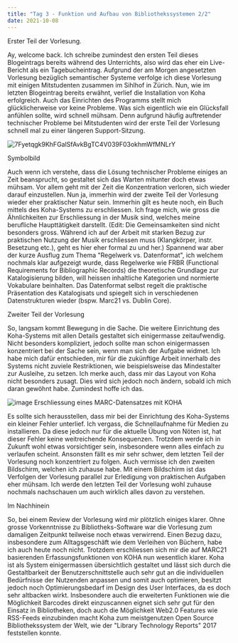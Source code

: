 ```yaml
---
title: "Tag 3 - Funktion und Aufbau von Bibliothekssystemen 2/2"
date: 2021-10-08
---
```

Erster Teil der Vorlesung.

Ay, welcome back.
Ich schreibe zumindest den ersten Teil dieses Blogeintrags bereits während des Unterrichts, also wird das eher ein Live-Bericht als ein Tagebucheintrag. Aufgrund der am Morgen angesetzten Vorlesung bezüglich semantischer Systeme verfolge ich diese Vorlesung mit einigen Mitstudenten zusammen im Sihlhof in Zürich. Nun, wie im letzten Blogeintrag bereits erwähnt, verlief die Installation von Koha erfolgreich. Auch das Einrichten des Programms stellt mich glücklicherweise vor keine Probleme. Was sich eigentlich wie ein Glücksfall anfühlen sollte, wird schnell mühsam. Denn aufgrund häufig auftretender technischer Probleme bei Mitstudenten wird der erste Teil der Vorlesung schnell mal zu einer längeren Support-Sitzung. 

![7Fyetqgk9KhFGalSfAvkBgTC4V039F03okhmWfMNLrY](https://user-images.githubusercontent.com/91458246/136556649-c6238915-f02b-4f64-95f8-5fd23d0667ce.jpg)

Symbolbild

Auch wenn ich verstehe, dass die Lösung technischer Probleme einiges an Zeit beansprucht, so gestaltet sich das Warten mitunter doch etwas mühsam. Vor allem geht mit der Zeit die Konzentration verloren, sich wieder darauf einzustellen. Nun ja, immerhin wird der zweite Teil der Vorlesung wieder eher praktischer Natur sein. Immerhin gilt es heute noch, ein Buch mittels des Koha-Systems zu erschliessen. Ich frage mich, wie gross die Ähnlichkeiten zur Erschliessung in der Musik sind, welches meine berufliche Haupttätigkeit darstellt. (Edit: Die Gemeinsamkeiten sind nicht besonders gross. Während ich auf der Arbeit mit starken Bezug zur praktischen Nutzung der Musik erschliessen muss (Klangkörper, instr. Besetzung etc.), geht es hier eher formal zu und her.) Spannend war aber der kurze Ausflug zum Thema "Regelwerk vs. Datenformat", ich welchem nochmals klar aufgezeigt wurde, dass Regelwerke wie FRBR (Functional Requirements for Bibliographic Records) die theoretische Grundlage zur Katalogisierung bilden, will heissen inhaltliche Kategorien und normierte Vokabulare beinhalten. Das Datenformat selbst regelt die praktische Präsentation des Katalogisats und spiegelt sich in verschiedenen Datenstrukturen wieder (bspw. Marc21 vs. Dublin Core).

Zweiter Teil der Vorlesung

So, langsam kommt Bewegung in die Sache. Die weitere Einrichtung des Koha-Systems mit allen Details gestaltet sich einigermasse zeitaufwendig. Nicht besonders kompliziert, jedoch sollte man schon einigermassen konzentriert bei der Sache sein, wenn man sich der Aufgabe widmet. Ich habe mich dafür entschieden, mir für die zukünftige Arbeit innerhalb des Systems nicht zuviele Restriktionen, wie beispielsweise das Mindestalter zur Ausleihe, zu setzen. Ich merke auch, dass mir das Layout von Koha nicht besonders zusagt. Dies wird sich jedoch noch ändern, sobald ich mich daran gewöhnt habe. Zumindest hoffe ich das.

![image](https://user-images.githubusercontent.com/91458246/151665868-1f60aa5d-bfe7-49b9-9f2f-11cb9474449c.png)
Erschliessung eines MARC-Datensatzes mit KOHA

Es sollte sich herausstellen, dass mir bei der Einrichtung des Koha-Systems ein kleiner Fehler unterlief. Ich vergass, die Schnellaufnahme für Medien zu installieren. Da diese jedoch nur für die aktuelle Übung von Nöten ist, hat dieser Fehler keine weitreichende Konsequenzen. Trotzdem werde ich in Zukunft wohl etwas vorsichtiger sein, insbesondere wenn alles einfach zu verlaufen scheint. Ansonsten fällt es mir sehr schwer, dem letzten Teil der Vorlesung noch konzentriert zu folgen. Auch vermisse ich den zweiten Bildschirm, welchen ich zuhause habe. Mit einem Bildschirm ist das Verfolgen der Vorlesung parallel zur Erledigung von praktischen Aufgaben eher mühsam. Ich werde den letzten Teil der Vorlesung wohl zuhause nochmals nachschauen um auch wirklich alles davon zu verstehen.  

Im Nachhinein

So, bei einem Review der Vorlesung wird mir plötzlich einiges klarer. Ohne grosse Vorkenntnisse zu Bibliotheks-Software war die Vorlesung zum damaligen Zeitpunkt teilweise noch etwas verwirrend. Einen Bezug dazu, insbesondere zum Alltagsgeschäft wie dem Verleihen von Büchern, habe ich auch heute noch nicht. Trotzdem erschliessen sich mir die auf MARC21 basierenden Erfassungsfunktionen von KOHA nun wesentlich klarer. Koha ist als System einigermassen übersichtlich gestaltet und lässt sich durch die Gestaltbarkeit der Benutzerschnittstelle auch sehr gut an die individuellen Bedürfnisse der Nutzenden anpassen und somit auch optimieren, besitzt jedoch noch Optimierungsbedarf im Design des User Interfaces, da es doch sehr altbacken wirkt. Insbesondere auch die erweiterten Funktionen wie die Möglichkeit Barcodes direkt einzuscannen eignet sich sehr gut für den Einsatz in Bibliotheken, doch auch die Möglichkeit Web2.0 Features wie RSS-Feeds einzubinden macht Koha zum meistgenutzen Open Source Bibliothekssystem der Welt, wie der "Library Technology Reports" 2017 feststellen konnte.
